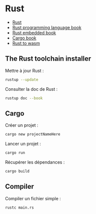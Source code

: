 # Rust

- [Rust](https://www.rust-lang.org/)
- [Rust programming language book](https://doc.rust-lang.org/book/title-page.html)
- [Rust embedded book](https://docs.rust-embedded.org/book/intro/index.html)
- [Cargo book](https://doc.rust-lang.org/cargo/index.html)
- [Rust to wasm](https://developer.mozilla.org/en-US/docs/WebAssembly/Rust_to_wasm)

## The Rust toolchain installer

Mettre à jour Rust :

```bash
rustup --update
```

Consulter la doc de Rust :

```bash
rustup doc --book
```

## Cargo

Créer un projet :

```bash
cargo new projectNameHere
```

Lancer un projet :

```bash
cargo run
```

Récupérer les dépendances :

```bash
cargo build
```

## Compiler

Compiler un fichier simple :

```bash
rustc main.rs
```